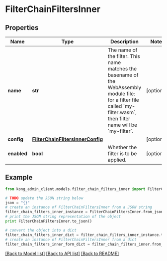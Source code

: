 # FilterChainFiltersInner


## Properties

Name | Type | Description | Notes
------------ | ------------- | ------------- | -------------
**name** | **str** | The name of the filter. This name matches the basename of the WebAssembly module file: for a filter file called &#x60;my-filter.wasm&#x60;, then filter name will be &#x60;my-filter&#x60;. | [optional] 
**config** | [**FilterChainFiltersInnerConfig**](FilterChainFiltersInnerConfig.md) |  | [optional] 
**enabled** | **bool** | Whether the filter is to be applied. | [optional] 

## Example

```python
from kong_admin_client.models.filter_chain_filters_inner import FilterChainFiltersInner

# TODO update the JSON string below
json = "{}"
# create an instance of FilterChainFiltersInner from a JSON string
filter_chain_filters_inner_instance = FilterChainFiltersInner.from_json(json)
# print the JSON string representation of the object
print FilterChainFiltersInner.to_json()

# convert the object into a dict
filter_chain_filters_inner_dict = filter_chain_filters_inner_instance.to_dict()
# create an instance of FilterChainFiltersInner from a dict
filter_chain_filters_inner_form_dict = filter_chain_filters_inner.from_dict(filter_chain_filters_inner_dict)
```
[[Back to Model list]](../README.md#documentation-for-models) [[Back to API list]](../README.md#documentation-for-api-endpoints) [[Back to README]](../README.md)


